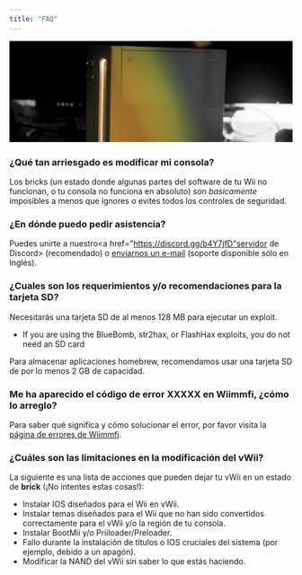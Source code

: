 ```yaml
---
title: "FAQ"
---
```


![Logotipo de RiiConnect24 amarillo](/images/Wii_Yellow_Gray.jpg)

### ¿Qué tan arriesgado es modificar mi consola?
Los bricks (un estado donde algunas partes del software de tu Wii no funcionan, o tu consola no funciona en absoluto) son *basicamente* imposibles a menos que ignores o evites todos los controles de seguridad.

### ¿En dónde puedo pedir asistencia?
Puedes unirte a nuestro<a href="https://discord.gg/b4Y7jfD"servidor de Discord></a> (recomendado) o [enviarnos un e-mail](mailto:support@riiconnect24.net) (soporte disponible sólo en Inglés).

### ¿Cuales son los requerimientos y/o recomendaciones para la tarjeta SD?
Necesitarás una tarjeta SD de al menos 128 MB para ejecutar un exploit.

- If you are using the BlueBomb, str2hax, or FlashHax exploits, you do not need an SD card

Para almacenar aplicaciones homebrew, recomendamos usar una tarjeta SD de por lo menos 2 GB de capacidad.

### Me ha aparecido el código de error XXXXX en Wiimmfi, ¿cómo lo arreglo?
Para saber qué significa y cómo solucionar el error, por favor visita la [página de errores de Wiimmfi](https://wiimmfi.de/error).

### ¿Cuáles son las limitaciones en la modificación del vWii?
La siguiente es una lista de acciones que pueden dejar tu vWii en un estado de **brick** (¡No intentes estas cosas!):
* Instalar IOS diseñados para el Wii en vWii.
* Instalar temas diseñados para el Wii que no han sido convertidos correctamente para el vWii y/o la región de tu consola.
* Instalar BootMii y/o Priiloader/Preloader.
* Fallo durante la instalación de títulos o IOS cruciales del sistema (por ejemplo, debido a un apagón).
* Modificar la NAND del vWii sin saber lo que estás haciendo.
